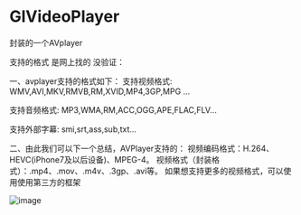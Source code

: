 # GlVideoPlayer
封装的一个AVplayer

支持的格式 是网上找的 没验证：

一、avplayer支持的格式如下：
支持视频格式: WMV,AVI,MKV,RMVB,RM,XVID,MP4,3GP,MPG …

支持音频格式: MP3,WMA,RM,ACC,OGG,APE,FLAC,FLV…

支持外部字幕: smi,srt,ass,sub,txt…

二、由此我们可以下一个总结，AVPlayer支持的：
视频编码格式：H.264、HEVC(iPhone7及以后设备)、MPEG-4。
视频格式（封装格式）：.mp4、.mov、.m4v、.3gp、.avi等。
如果想支持更多的视频格式，可以使用使用第三方的框架

![image](https://github.com/gleeeli/GlVideoPlayer/blob/master/QQ20181212-083944-HD.gif)
